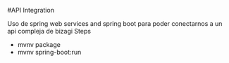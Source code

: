 #API Integration

Uso de spring web services and spring boot para poder conectarnos a un api compleja de bizagi
Steps
- mvnv package
- mvnv spring-boot:run
